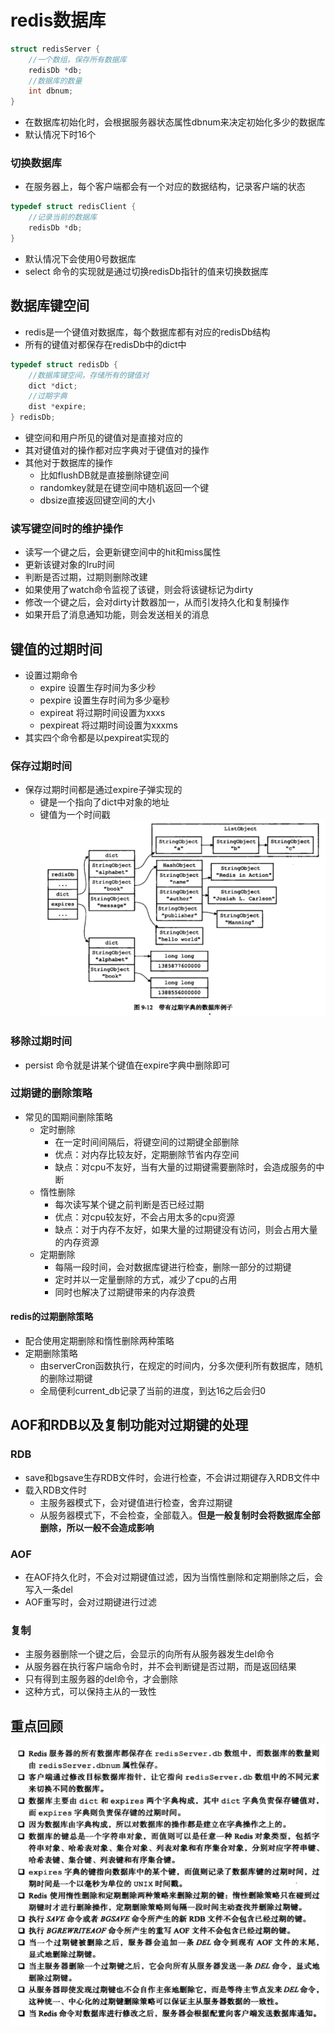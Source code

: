 # redis数据库

```c
struct redisServer {
    //一个数组，保存所有数据库
    redisDb *db;
    //数据库的数量
    int dbnum;
}
```
- 在数据库初始化时，会根据服务器状态属性dbnum来决定初始化多少的数据库
- 默认情况下时16个

### 切换数据库
- 在服务器上，每个客户端都会有一个对应的数据结构，记录客户端的状态
```c
typedef struct redisClient {
    //记录当前的数据库
    redisDb *db;
}
```
- 默认情况下会使用0号数据库
- select 命令的实现就是通过切换redisDb指针的值来切换数据库

## 数据库键空间
- redis是一个键值对数据库，每个数据库都有对应的redisDb结构
- 所有的键值对都保存在redisDb中的dict中
```c
typedef struct redisDb {
    //数据库键空间，存储所有的键值对
    dict *dict;
    //过期字典
    dist *expire;
} redisDb;
```
- 键空间和用户所见的键值对是直接对应的
- 其对键值对的操作都对应字典对于键值对的操作
- 其他对于数据库的操作
    - 比如flushDB就是直接删除键空间
    - randomkey就是在键空间中随机返回一个键
    - dbsize直接返回键空间的大小

### 读写键空间时的维护操作
- 读写一个键之后，会更新键空间中的hit和miss属性
- 更新该键对象的lru时间
- 判断是否过期，过期则删除改建
- 如果使用了watch命令监视了该键，则会将该键标记为dirty
- 修改一个键之后，会对dirty计数器加一，从而引发持久化和复制操作
- 如果开启了消息通知功能，则会发送相关的消息

## 键值的过期时间
- 设置过期命令
    - expire 设置生存时间为多少秒
    - pexpire 设置生存时间为多少毫秒
    - expireat 将过期时间设置为xxxs
    - pexpireat 将过期时间设置为xxxms
- 其实四个命令都是以pexpireat实现的

### 保存过期时间
- 保存过期时间都是通过expire子弹实现的
    - 键是一个指向了dict中对象的地址
    - 键值为一个时间戳
     ![](/images/20181118162320865_547047723.png)

### 移除过期时间
- persist 命令就是讲某个键值在expire字典中删除即可

### 过期键的删除策略
- 常见的国期间删除策略
    - 定时删除
        - 在一定时间间隔后，将键空间的过期键全部删除
        - 优点：对内存比较友好，定期删除节省内存空间
        - 缺点：对cpu不友好，当有大量的过期键需要删除时，会造成服务的中断
    - 惰性删除
        - 每次读写某个键之前判断是否已经过期
        - 优点：对cpu较友好，不会占用太多的cpu资源
        - 缺点：对于内存不友好，如果大量的过期键没有访问，则会占用大量的内存资源
    - 定期删除
        - 每隔一段时间，会对数据库键进行检查，删除一部分的过期键
        - 定时并以一定量删除的方式，减少了cpu的占用
        - 同时也解决了过期键带来的内存浪费

#### redis的过期删除策略
- 配合使用定期删除和惰性删除两种策略
- 定期删除策略
    - 由serverCron函数执行，在规定的时间内，分多次便利所有数据库，随机的删除过期键
    - 全局便利current_db记录了当前的进度，到达16之后会归0

## AOF和RDB以及复制功能对过期键的处理
### RDB
- save和bgsave生存RDB文件时，会进行检查，不会讲过期键存入RDB文件中
- 载入RDB文件时
    - 主服务器模式下，会对键值进行检查，舍弃过期键
    - 从服务器模式下，不会检查，全部载入。**但是一般复制时会将数据库全部删除，所以一般不会造成影响**

### AOF
- 在AOF持久化时，不会对过期键值过滤，因为当惰性删除和定期删除之后，会写入一条del
- AOF重写时，会对过期键进行过滤

### 复制
- 主服务器删除一个键之后，会显示的向所有从服务器发生del命令
- 从服务器在执行客户端命令时，并不会判断键是否过期，而是返回结果
- 只有得到主服务器的del命令，才会删除
- 这种方式，可以保持主从的一致性

## 重点回顾
![](/images/20181118164557647_853587654.png)
